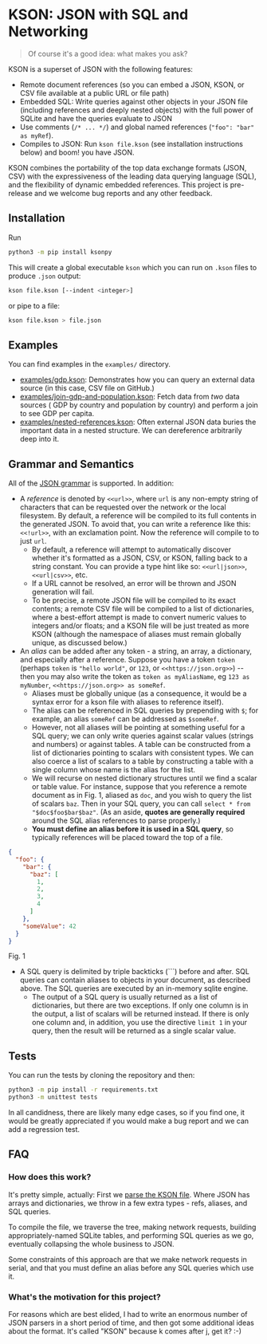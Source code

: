 # KSON: JSON with SQL and Networking

> Of course it's a good idea: what makes you ask?

KSON is a superset of JSON with the following features:

- Remote document references (so you can embed a JSON, KSON, or CSV file available at a public URL or file path)
- Embedded SQL: Write queries against other objects in your JSON file (including references and deeply nested objects)
  with the full power of SQLite and have the queries evaluate to JSON
- Use comments (`/* ... */`) and global named references (`"foo": "bar" as myRef`).
- Compiles to JSON: Run `kson file.kson` (see installation instructions below) and boom! you have JSON.

KSON combines the portability of the top data exchange formats (JSON, CSV) with the expressiveness of the leading data
querying language
(SQL), and the flexibility of dynamic embedded references. This project is pre-release and we welcome bug reports
and any other feedback.

## Installation

Run

```bash
python3 -m pip install ksonpy
```

This will create a global executable `kson` which you can run on
`.kson` files to produce `.json` output:

```bash
kson file.kson [--indent <integer>]
```

or pipe to a file:

```bash
kson file.kson > file.json
```

## Examples

You can find examples in the `examples/` directory.

- [examples/gdp.kson](examples/gdp.kson): Demonstrates how you can query an external data source (in this case, CSV file
  on GitHub.)
- [examples/join-gdp-and-population.kson](examples/join-gdp-and-population.kson): Fetch data from _two_ data sources (
  GDP by country and population by country) and perform a join to see GDP per capita.
- [examples/nested-references.kson](examples/nested-references.kson): Often external JSON data buries the important data
  in a nested structure. We can dereference arbitrarily deep into it.

## Grammar and Semantics

All of the [JSON grammar](https://www.json.org/json-en.html) is supported. In addition:

- A *reference* is denoted by `<<url>>`, where `url` is any non-empty string of characters that can be requested over
  the network or the local filesystem. By default, a reference will be compiled to its full contents in the generated
  JSON. To avoid that, you can write a reference like this:  `<<!url>>`, with an exclamation point. Now the reference
  will compile to to just `url`.
    - By default, a reference will attempt to automatically discover whether it's formatted as a JSON, CSV, or KSON,
      falling back to a string constant. You can provide a type hint like so: `<<url|json>>`, `<<url|csv>>`, etc.
    - If a URL cannot be resolved, an error will be thrown and JSON generation will fail.
    - To be precise, a remote JSON file will be compiled to its exact contents; a remote CSV file will be compiled to a
      list of dictionaries, where a best-effort attempt is made to convert numeric values to integers and/or floats; and
      a KSON file will be just treated as more KSON (although the namespace of aliases must remain globally unique, as
      discussed below.)
- An *alias* can be added after any token - a string, an array, a dictionary, and especially after a reference. Suppose
  you have a token `token` (perhaps `token` is `"hello world"`, or `123`, or `<<https://json.org>>`) -- then you may
  also write the token as `token as myAliasName`, eg `123 as myNumber`, `<<https://json.org>> as someRef`.
    - Aliases must be globally unique (as a consequence, it would be a syntax error for a kson file with aliases to
      reference itself).
    - The alias can be referenced in SQL queries by prepending with `$`; for example, an alias `someRef` can be
      addressed as `$someRef`.
    - However, not all aliases will be pointing at something useful for a SQL query; we can only write queries against
      scalar values (strings and numbers) or against tables. A table can be constructed from a list of dictionaries
      pointing to scalars with consistent types. We can also coerce a list of scalars to a table by constructing a table
      with a single column whose name is the alias for the list.
    - We will recurse on nested dictionary structures until we find a scalar or table value. For instance, suppose that
      you reference a remote document as in Fig. 1, aliased as `doc`, and you wish to query the list of scalars `baz`.
      Then in your SQL query, you can call `select * from "$doc$foo$bar$baz"`. (As an aside, **quotes are generally
      required**
      around the SQL alias references to parse properly.)
    - **You must define an alias before it is used in a SQL query**, so typically references will be placed toward the
      top of a file.

```json
{
  "foo": {
    "bar": {
      "baz": [
        1,
        2,
        3,
        4
      ]
    },
    "someValue": 42
  }
}
```

Fig. 1

- A SQL query is delimited by triple backticks (\`\`\`) before and after. SQL queries can contain aliases to objects in
  your document, as described above. The SQL queries are executed by an in-memory sqlite engine.
    - The output of a SQL query is usually returned as a list of dictionaries, but there are two exceptions. If only one
      column is in the output, a list of scalars will be returned instead. If there is only one column and, in addition,
      you use the directive `limit 1` in your query, then the result will be returned as a single scalar value.

## Tests

You can run the tests by cloning the repository and then:

```bash
python3 -m pip install -r requirements.txt
python3 -m unittest tests
```

In all candidness, there are likely many edge cases, so if you find one, it would be greatly appreciated if you would make a bug
report and we can add a regression test.

## FAQ

### How does this work?

It's pretty simple, actually: First we [parse the KSON file](https://en.wikipedia.org/wiki/Recursive_descent_parser).
Where JSON has arrays and dictionaries, we throw in a few extra types - refs, aliases, and SQL queries.

To compile the file, we traverse the tree, making network requests, building appropriately-named SQLite tables, and
performing SQL queries as we go, eventually collapsing the whole business to JSON.

Some constraints of this approach are that we make network requests in serial, and that you must define an alias before
any SQL queries which use it.

### What's the motivation for this project?

For reasons which are best elided, I had to write an enormous number of JSON parsers in a short period of time, and then
got some additional ideas about the format. It's called "KSON" because k comes after j, get it? :-)
